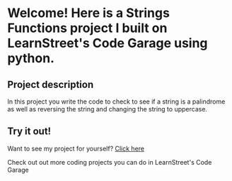 
Welcome! Here is a Strings Functions project I built on LearnStreet's Code Garage using python.
===============================================================================================================

Project description
-------------------------

In this project you write the code to check to see if a string is a palindrome as well as reversing the string and changing the string to uppercase.

Try it out!
--------------

Want to see my project for yourself? [Click here](http://www.learnstreet.com//view_profile/527ba84476b99c5cc600fb65/project)

Check out out more coding projects you can do in LearnStreet's Code Garage
		